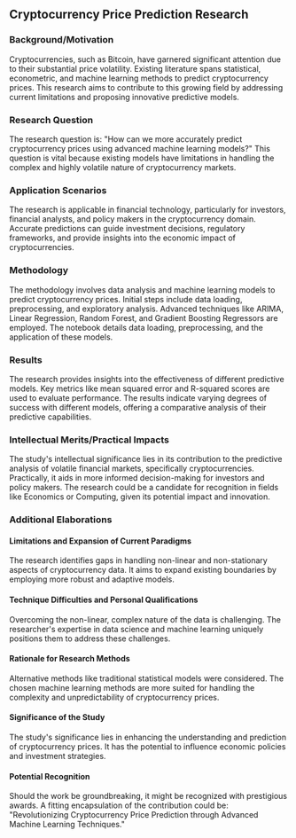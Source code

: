 ## Cryptocurrency Price Prediction Research

### Background/Motivation
Cryptocurrencies, such as Bitcoin, have garnered significant attention due to their substantial price volatility. Existing literature spans statistical, econometric, and machine learning methods to predict cryptocurrency prices. This research aims to contribute to this growing field by addressing current limitations and proposing innovative predictive models.

### Research Question
The research question is: "How can we more accurately predict cryptocurrency prices using advanced machine learning models?" This question is vital because existing models have limitations in handling the complex and highly volatile nature of cryptocurrency markets.

### Application Scenarios
The research is applicable in financial technology, particularly for investors, financial analysts, and policy makers in the cryptocurrency domain. Accurate predictions can guide investment decisions, regulatory frameworks, and provide insights into the economic impact of cryptocurrencies.

### Methodology
The methodology involves data analysis and machine learning models to predict cryptocurrency prices. Initial steps include data loading, preprocessing, and exploratory analysis. Advanced techniques like ARIMA, Linear Regression, Random Forest, and Gradient Boosting Regressors are employed. The notebook details data loading, preprocessing, and the application of these models.

### Results
The research provides insights into the effectiveness of different predictive models. Key metrics like mean squared error and R-squared scores are used to evaluate performance. The results indicate varying degrees of success with different models, offering a comparative analysis of their predictive capabilities.

### Intellectual Merits/Practical Impacts
The study's intellectual significance lies in its contribution to the predictive analysis of volatile financial markets, specifically cryptocurrencies. Practically, it aids in more informed decision-making for investors and policy makers. The research could be a candidate for recognition in fields like Economics or Computing, given its potential impact and innovation.

### Additional Elaborations

#### Limitations and Expansion of Current Paradigms
The research identifies gaps in handling non-linear and non-stationary aspects of cryptocurrency data. It aims to expand existing boundaries by employing more robust and adaptive models.
   
#### Technique Difficulties and Personal Qualifications
Overcoming the non-linear, complex nature of the data is challenging. The researcher's expertise in data science and machine learning uniquely positions them to address these challenges.

#### Rationale for Research Methods
Alternative methods like traditional statistical models were considered. The chosen machine learning methods are more suited for handling the complexity and unpredictability of cryptocurrency prices.

#### Significance of the Study
The study's significance lies in enhancing the understanding and prediction of cryptocurrency prices. It has the potential to influence economic policies and investment strategies.

#### Potential Recognition
Should the work be groundbreaking, it might be recognized with prestigious awards. A fitting encapsulation of the contribution could be: "Revolutionizing Cryptocurrency Price Prediction through Advanced Machine Learning Techniques."

